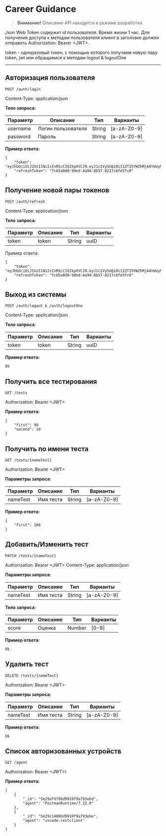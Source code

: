 # Career Guidance

> **Внимание!** Описание API находится в режиме разработки.

Json Web Token содержит id пользователя. Время жизни 1 час. Для получения доступа к методам пользователя клиент в заголовке должен отправить Authorization: Bearer \<JWT>.

token - одноразовый токен, с помощью которого получаем новую пару token, jwt или обращаемся к методам logout & logoutOne

---


## **Авторизация пользователя**

```POST /auth/login```

Content-Type: application/json

**Тело запроса:**

Параметр | Описание | Тип      | Варианты
---------|----------|----------|--------------
username | Логин пользователя  | String | [a-zA-Z0-9]
password | Пароль | String     | [a-zA-Z0-9]


**Пример ответа:**
```
{
    "token": "eyJhbGciOiJIUzI1NiIsInR5cCI6IkpXVCJ9.eyJ1c2VySUQiOiI1ZTI5YWZhMjA4YmUyMTY1YmU2MDA5OTEiLCJpYXQiOjE1Nzk3OTAzMDMsImV4cCI6MTU3OTc5MzkwM30.uYgxSIExPltGaIYZrVTwiusMyO_lODy0kL1rV8A__wY",
    "refreshToken": "7cb5a0d8-9ded-4a94-8b57-8217c6fe5fc0"
}
```

## **Получение новой пары токенов**

```POST /auth/refresh```

Content-Type: application/json

**Тело запроса:**

Параметр | Описание | Тип      | Варианты
---------|----------|----------|--------------
token    | token    | String   | uuID


Пример ответа:
```
{
    "token": "eyJhbGciOiJIUzI1NiIsInR5cCI6IkpXVCJ9.eyJ1c2VySUQiOiI1ZTI5YWZhMjA4YmUyMTY1YmU2MDA5OTEiLCJpYXQiOjE1Nzk3OTAzMDMsImV4cCI6MTU3OTc5MzkwM30.uYgxSIExPltGaIYZrVTwiusMyO_lODy0kL1rV8A__wY",
    "refreshToken": "7cb5a0d8-9ded-4a94-8b57-8217c6fe5fc0"
}
```


## **Выход из системы**

```POST /auth/logout & /auth/logoutOne```

Content-Type: application/json

**Тело запроса:**

Параметр | Описание | Тип      | Варианты
---------|----------|----------|--------------
token    | token    | String   | uuID


**Пример ответа:**
```
Ok
```

## **Получить все тестирования**

```GET /tests```

Authorization: Bearer \<JWT>

**Пример ответа:**
```
{
    "first": 90
    "second": 10
}
```


## **Получить по имени теста**

```GET /tests/{nameTest}```

Authorization: Bearer \<JWT>

**Параметры запроса:**

Параметр | Описание | Тип      | Варианты
---------|----------|----------|--------------
nameTest | Имя теста| String   | [a-zA-Z0-9]

**Пример ответа:**
```
{
    "first": 100
}
```


## **Добавить/Изменить тест**

```PATCH /tests/{nameTest}```

Authorization: Bearer \<JWT>
Content-Type: application/json

**Параметры запроса:**

Параметр | Описание | Тип      | Варианты
---------|----------|----------|--------------
nameTest | Имя теста| String   | [a-zA-Z0-9]

**Тело запроса:**

Параметр | Описание | Тип      | Варианты
---------|----------|----------|--------------
score    | Оценка   | Number   | [0-9]

**Пример ответа:**
```
Ok
```


## **Удалить тест**

```DELETE /tests/{nameTest}```

Authorization: Bearer \<JWT>

**Параметры запроса:**

Параметр | Описание | Тип      | Варианты
---------|----------|----------|--------------
nameTest | Имя теста| String   | [a-zA-Z0-9]


**Пример ответа:**
```
Ok
```


## **Список авторизованных устройств**

```GET /agent```

Authorization: Bearer \<JWT>\

**Пример ответа:**
```
[
    {
        "_id": "5e29afdf9bd9910f9a793ebd",
        "agent": "PostmanRuntime/7.22.0"
    },
    {
        "_id": "5e29c1489bd9910f9a793ebe",
        "agent": "vscode-restclient"
    }
]
```